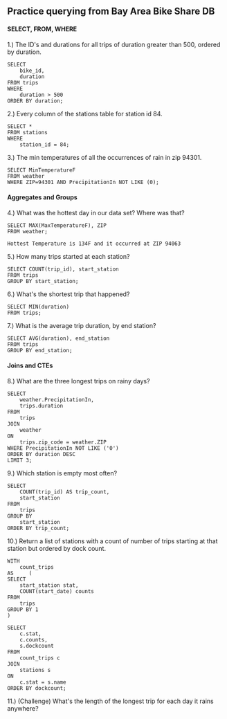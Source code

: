 ## Practice querying from Bay Area Bike Share DB

#### SELECT, FROM, WHERE
1.) The ID's and durations for all trips of duration greater than 500, ordered by duration.
    
    SELECT 
	    bike_id,
	    duration
    FROM trips
    WHERE
	    duration > 500
    ORDER BY duration; 
    
2.) Every column of the stations table for station id 84.

    SELECT *
    FROM stations
    WHERE
	    station_id = 84;
      
3.) The min temperatures of all the occurrences of rain in zip 94301.

    SELECT MinTemperatureF
    FROM weather
    WHERE ZIP=94301 AND PrecipitationIn NOT LIKE (0);

#### Aggregates and Groups
4.) What was the hottest day in our data set? Where was that?

	SELECT MAX(MaxTemperatureF), ZIP
	FROM weather;
	
	Hottest Temperature is 134F and it occurred at ZIP 94063

5.) How many trips started at each station?

	SELECT COUNT(trip_id), start_station
	FROM trips
	GROUP BY start_station;
	
6.) What's the shortest trip that happened?

	SELECT MIN(duration)
	FROM trips;

7.) What is the average trip duration, by end station?

	SELECT AVG(duration), end_station
	FROM trips
	GROUP BY end_station;
	
#### Joins and CTEs

8.) What are the three longest trips on rainy days?

	SELECT
		weather.PrecipitationIn,
		trips.duration
	FROM
		trips
	JOIN
		weather
	ON
		trips.zip_code = weather.ZIP
	WHERE PrecipitationIn NOT LIKE ('0')
	ORDER BY duration DESC
	LIMIT 3;

9.) Which station is empty most often?

	SELECT 
		COUNT(trip_id) AS trip_count,
		start_station
	FROM
		trips
	GROUP BY
		start_station
	ORDER BY trip_count;
	
10.) Return a list of stations with a count of number of trips starting at that station but ordered by dock count.

	WITH
		count_trips
	AS     (
	SELECT 
		start_station stat,
		COUNT(start_date) counts
	FROM
		trips
	GROUP BY 1
	)

	SELECT
		c.stat,
		c.counts,
		s.dockcount
	FROM
		count_trips c
	JOIN
		stations s
	ON
		c.stat = s.name
	ORDER BY dockcount;

11.) (Challenge) What's the length of the longest trip for each day it rains anywhere?
	
	
	
